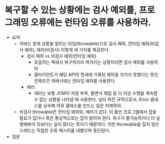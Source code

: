 # 복구할 수 있는 상황에는 검사 예외를, 프로그래밍 오류에는 런타임 오류를 사용하라.

- 요약
  - 자바는 문제 상황을 알리는 타입(throwable)으로 검사 예외, 런타임 예외(비검사 예외), 에러(비검사) 이렇게 세 가지를 제공한다.
    - 검사 예외 vs 비검사 예외(런타임 예외)
      - 호출하는 쪽에서 복구하리라 여겨지는 상황이라면 검사 예외를 사용하라
      - 클라이언트가 해당 API의 명세에 기록된 제약을 지키지 못했다는 뜻인 전제조건 위배시에는 런타임 예외를 사용한다.
    - 에러
      - 에러는 보통 JVM이 자원 부족, 불변식 깨짐 등 더 이상 수행을 계속할 수 없는 상황을 나타낼 때 사용한다. 널리 퍼진 규약으로서, Error 클래스를 상속해 하위 클래스를 만드는 일은 자제하라.
  - 비검사 throwable은 런타임 예외와, 에러가 있다. 이 둘은 프로그램에서 잡을 필요가 없거나 혹은 통상적으로는 잡지 말아야 한다.  복구가 불가능하거나 더 실행해봐야 득보다는 실이 많다는 뜻이기 때문이다. 이런 throwable을 잡지 않은 스레드는 적절한 오류 메시지를 내뱉으며 중단된다.
- 질문